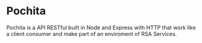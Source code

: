 # Pochita
Pochita is a API RESTful built in Node and Express with HTTP that work like a client consumer and make part of an enviroment of RSA Services.
